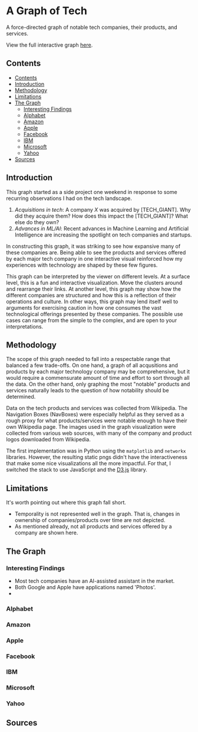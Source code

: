 # A Graph of Tech

A force-directed graph of notable tech companies, their products, and services.

View the full interactive graph [here](https://nchah.github.io/tech-graph/).

## Contents

  * [Contents](#contents)
  * [Introduction](#introduction)
  * [Methodology](#methodology)
  * [Limitations](#limitations)
  * [The Graph](#the-graph)
     * [Interesting Findings](#interesting-findings)
     * [Alphabet](#alphabet)
     * [Amazon](#amazon)
     * [Apple](#apple)
     * [Facebook](#facebook)
     * [IBM](#ibm)
     * [Microsoft](#microsoft)
     * [Yahoo](#yahoo)
  * [Sources](#sources)

## Introduction

This graph started as a side project one weekend in response to some recurring observations I had on the tech landscape.

1. *Acquisitions in tech*: A company *X* was acquired by [TECH_GIANT]. Why did they acquire them? How does this impact the [TECH_GIANT]? What else do they own?
2. *Advances in ML/AI*: Recent advances in Machine Learning and Artificial Intelligence are increasing the spotlight on tech companies and startups.

In constructing this graph, it was striking to see how expansive many of these companies are.
Being able to see the products and services offered by each major tech company in one interactive visual reinforced how my experiences with technology are shaped by these few figures.

This graph can be interpreted by the viewer on different levels.
At a surface level, this is a fun and interactive visualization.
Move the clusters around and rearrange their links.
At another level, this graph may show how the different companies are structured and how this is a reflection of their operations and culture.
In other ways, this graph may lend itself well to arguments for exercising caution in how one consumes the vast technological offerings presented by these companies.
The possible use cases can range from the simple to the complex, and are open to your interpretations.


## Methodology

The scope of this graph needed to fall into a respectable range that balanced a few trade-offs.
On one hand, a graph of all acqusitions and products by each major technology company may be comprehensive, but it would require a commensurate amount of time and effort to sort through all the data.
On the other hand, only graphing the most "notable" products and services naturally leads to the question of how notability should be determined.

Data on the tech products and services was collected from Wikipedia. 
The Navigation Boxes (NavBoxes) were especially helpful as they served as a rough proxy for what products/services were notable enough to have their own Wikipedia page.
The images used in the graph visualization were collected from various web sources, with many of the company and product logos downloaded from Wikipedia.

The first implementation was in Python using the `matplotlib` and `networkx` libraries.
However, the resulting static pngs didn't have the interactiveness that make some nice visualizations all the more impactful. For that, I switched the stack to use JavaScript and the [D3.js](https://d3js.org/) library. 


## Limitations

It's worth pointing out where this graph fall short.

- Temporality is not represented well in the graph. That is, changes in ownership of companies/products over time are not depicted.
- As mentioned already, not all products and services offered by a company are shown here.


## The Graph

### Interesting Findings

- Most tech companies have an AI-assisted assistant in the market. 
- Both Google and Apple have applications named 'Photos'.
- 

### Alphabet


### Amazon


### Apple


### Facebook


### IBM


### Microsoft


### Yahoo



## Sources






